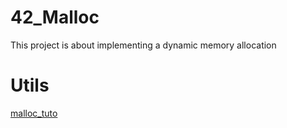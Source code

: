 # 42_Malloc

This project is about implementing a dynamic memory allocation

# Utils

[malloc_tuto](https://wiki-prog.infoprepa.epita.fr/images/0/04/Malloc_tutorial.pdf)